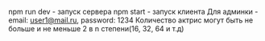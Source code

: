 npm run dev - запуск сервера
npm start - запуск клиента
Для админки - email: user1@mail.ru, password: 1234
Количество актрис могут быть не больше и не меньше 2 в n степени(16, 32, 64 и т.д)